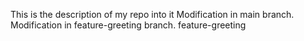 This is the description of my repo into it
Modification in main branch.
Modification in feature-greeting branch.
feature-greeting
